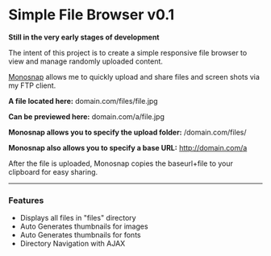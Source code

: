 # Simple File Browser v0.1

**Still in the very early stages of development**

The intent of this project is to create a simple responsive file browser to view and manage randomly uploaded content.

[Monosnap](http://monosnap.com/) allows me to quickly upload and share files and screen shots via my FTP client.

**A file located here:**
		domain.com/files/file.jpg

**Can be previewed here:**
		domain.com/a/file.jpg	

**Monosnap allows you to specify the upload folder:**
/domain.com/files/

**Monosnap also allows you to specify a base URL:**
http://domain.com/a

After the file is uploaded, Monosnap copies the baseurl+file to your clipboard for easy sharing.

---

### Features
- Displays all files in "files" directory
- Auto Generates thumbnails for images
- Auto Generates thumbnails for fonts
- Directory Navigation with AJAX



